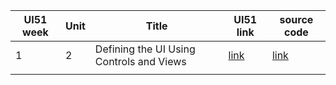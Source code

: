 | UI51 week | Unit | Title                                    | UI51 link                                                              | source code                                                                                                            |
| --------- | ---- | ---------------------------------------- | ---------------------------------------------------------------------- | ---------------------------------------------------------------------------------------------------------------------- |
| 1         | 2    | Defining the UI Using Controls and Views | [link](https://open.sap.com/courses/ui51/items/3g65K3R6Kh0EeJIjWOr7qu) | [link](https://github.com/Thanh-Bao/Fiori_hello_world/blob/fe87613c1d017fe8736ca423b1582fe712a86f3d/webapp/index.html) |
|           |      |                                          |                                                                        |                                                                                                                        |
